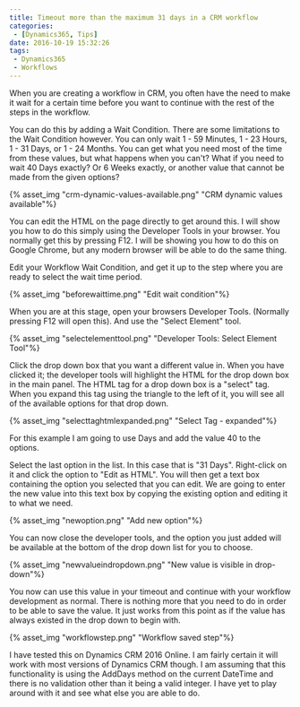 ```yaml
---
title: Timeout more than the maximum 31 days in a CRM workflow
categories:
 - [Dynamics365, Tips]
date: 2016-10-19 15:32:26
tags:
 - Dynamics365
 - Workflows
---
```


When you are creating a workflow in CRM, you often have the need to make it wait for a certain time before you want to continue with the rest of the steps in the workflow.

You can do this by adding a Wait Condition. There are some limitations to the Wait Condition however. You can only wait  1 - 59 Minutes, 1 - 23 Hours, 1 - 31 Days, or 1 - 24 Months. You can get what you need most of the time from these values, but what happens when you can't? What if you need to wait 40 Days exactly? Or 6 Weeks exactly, or another value that cannot be made from the given options?
<!-- more --> 

{% asset_img "crm-dynamic-values-available.png" "CRM dynamic values available"%}

You can edit the HTML on the page directly to get around this. I will show you how to do this simply using the Developer Tools in your browser. You normally get this by pressing F12. I will be showing you how to do this on Google Chrome, but any modern browser will be able to do the same thing.

Edit your Workflow Wait Condition, and get it up to the step where you are ready to select the wait time period.

{% asset_img "beforewaittime.png" "Edit wait condition"%}

When you are at this stage, open your browsers Developer Tools. (Normally pressing F12 will open this). And use the "Select Element" tool. 

{% asset_img "selectelementtool.png" "Developer Tools: Select Element Tool"%}

Click the drop down box that you want a different value in. When you have clicked it; the developer tools will highlight the HTML for the drop down box in the main panel. The HTML tag for a drop down box is a "select" tag. When you expand this tag using the triangle to the left of it, you will see all of the available options for that drop down.

{% asset_img "selecttaghtmlexpanded.png" "Select Tag - expanded"%}

For this example I am going to use Days and add the value 40 to the options.

Select the last option in the list. In this case that is "31 Days". Right-click on it and click the option to "Edit as HTML". You will then get a text box containing the option you selected that you can edit. We are going to enter the new value into this text box by copying the existing option and editing it to what we need.

{% asset_img "newoption.png" "Add new option"%}

You can now close the developer tools, and the option you just added will be available at the bottom of the drop down list for you to choose.

{% asset_img "newvalueindropdown.png" "New value is visible in drop-down"%}

You now can use this value in your timeout and continue with your workflow development as normal. There is nothing more that you need to do in order to be able to save the value. It just works from this point as if the value has always existed in the drop down to begin with.

{% asset_img "workflowstep.png" "Workflow saved step"%}

I have tested this on Dynamics CRM 2016 Online. I am fairly certain it will work with most versions of Dynamics CRM though. I am assuming that this functionality is using the AddDays method on the current DateTime and there is no validation other than it being a valid integer. I have yet to play around with it and see what else you are able to do.